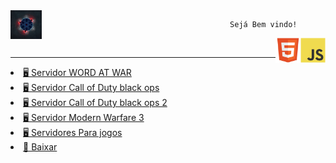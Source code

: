 
<img src= "Banner.gif" width = "10%" align= "left">

                                              Sejá Bem vindo!

  <img src="https://github.com/devicons/devicon/blob/master/icons/javascript/javascript-original.svg" title="JavaScript" alt="JavaScript" align= "right" width="40" height="40"/>&nbsp;
  <img src="https://github.com/devicons/devicon/blob/master/icons/html5/html5-original.svg" title="HTML5" alt="HTML" width="40" align= "right" height="40"/>&nbsp;
  
_ _ _

<li><a class="link_name" href="https://github.com/HACKS-EXE/HACKS-EXE/tree/main/PLUTONIUM/WORD%20AT%20WAR/SERVIDORES">🖥 Servidor WORD AT WAR</a></li>

<li><a class="link_name" href="https://github.com/HACKS-EXE/HACKS-EXE/tree/main/PLUTONIUM/CALL%20OF%20DUTY%20BLACK%20OPS/SERVIDORES">🖥 Servidor Call of Duty black ops</a></li>

<li><a class="link_name" href="https://github.com/HACKS-EXE/HACKS-EXE/tree/main/PLUTONIUM/CALL%20OF%20DUTY%20BLACK%20OPS%202/SERVIDORES">🖥 Servidor Call of Duty black ops 2</a></li>

<li><a class="link_name" href="https://github.com/HACKS-EXE/HACKS-EXE/tree/main/PLUTONIUM/MODERN%20WARFARE%203/SERVIDORES/MULTIJOGADOR">🖥 Servidor Modern Warfare 3</a></li>

<li><a class="link_name" href="https://github.com/HACKS-EXE/HACKS-EXE/tree/main/PLUTONIUM">🖥 Servidores Para jogos</a></li>

<li><a class="link_name" href="https://github.com/HACKS-EXE/SERVIDORES/releases/tag/Servidores">🚀 Baixar</a></li>

